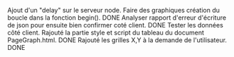 Ajout d'un "delay" sur le serveur node.
Faire des graphiques création du boucle dans la fonction begin(). DONE
Analyser rapport d'erreur d'écriture de json pour ensuite bien confirmer coté client. DONE
Tester les données côté client.
Rajouté la partie style et script du tableau du document PageGraph.html. DONE
Rajouté les grilles X,Y à la demande de l'utilisateur. DONE
